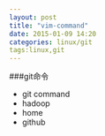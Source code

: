 ```yaml
---
layout: post
title: "vim-command"
date: 2015-01-09 14:20
categories: linux/git
tags:linux,git
---
```


###git命令
- git command
- hadoop
- home 
- github